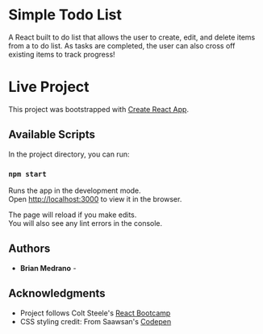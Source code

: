 
# Simple Todo List 
A React built to do list that allows the user to create, edit, and delete items from a to do list. As tasks are completed, the user can also cross off existing items to track progress!

# Live Project






This project was bootstrapped with [Create React App](https://github.com/facebook/create-react-app).

## Available Scripts

In the project directory, you can run:

### `npm start`

Runs the app in the development mode.<br />
Open [http://localhost:3000](http://localhost:3000) to view it in the browser.

The page will reload if you make edits.<br />
You will also see any lint errors in the console.


## Authors

* **Brian Medrano** - 
 


## Acknowledgments

* Project follows Colt Steele's [React Bootcamp](https://www.udemy.com/course/modern-react-bootcamp/)
* CSS styling credit: From Saawsan's [Codepen](https://codepen.io/saawsan/pen/jayzeq)


